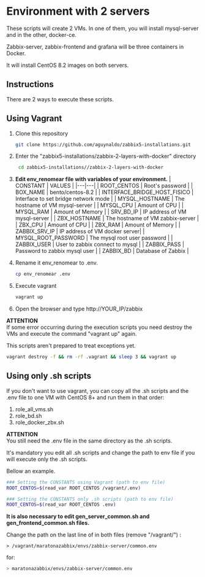 # Environment with 2 servers

These scripts will create 2 VMs. In one of them, you will install mysql-server
and in the other, docker-ce.

Zabbix-server, zabbix-frontend and grafana will be three containers in Docker.

It will install CentOS 8.2 images on both servers.

## Instructions

There are 2 ways to execute these scripts.

## Using Vagrant

1. Clone this repository

    ```bash  
    git clone https://github.com/aguynaldo/zabbix5-installations.git
    ```

2. Enter the "zabbix5-installations/zabbix-2-layers-with-docker" directory

   ```bash  
    cd zabbix5-installations//zabbix-2-layers-with-docker
    ```

3. **Edit env_renomear file with variables of your environment.**
    | CONSTANT | VALUES  |
    |---|---|
    | ROOT_CENTOS | Root's password   |
    | BOX_NAME | bento/centos-8.2 |
    | INTERFACE_BRIDGE_HOST_FISICO | Interface to set bridge network mode   |
    | MYSQL_HOSTNAME | The hostname of VM mysql-server  |
    | MYSQL_CPU | Amount of CPU   |
    | MYSQL_RAM | Amount of Memory |
    | SRV_BD_IP | IP address of VM mysql-server |
    | ZBX_HOSTNAME | The hostname of VM zabbix-server |
    | ZBX_CPU | Amount of CPU |
    | ZBX_RAM | Amount of Memory |
    | ZABBIX_SRV_IP | IP address of VM docker server|
    | MYSQL_ROOT_PASSWORD | The mysql root user password  |
    | ZABBIX_USER | User to zabbix connect to mysql   |
    | ZABBIX_PASS | Password to zabbix mysql user  |
    | ZABBIX_BD | Database of Zabbix   |

4. Rename it env_renomear to .env.

    ```bash  
    cp env_renomear .env
    ```

5. Execute vagrant

    ```bash  
    vagrant up
    ```

6. Open the browser and type http://YOUR_IP/zabbix

**ATTENTION**  
If some error occurring during the execution scripts you need destroy the VMs and execute the command "vagrant up" again.

This scripts aren't prepared to treat exceptions yet.

```bash
vagrant destroy -f && rm -rf .vagrant && sleep 3 && vagrant up
```

## Using only .sh scripts

If you don't want to use vagrant, you can copy all the .sh scripts and the .env file to one VM with CentOS 8+ and run them in that order:

1. role_all_vms.sh
2. role_bd.sh
3. role_docker_zbx.sh

**ATTENTION**  
You still need the .env file in the same directory as the .sh scripts.

It's mandatory you edit all .sh scripts and change the path to env file if you will execute only the .sh scripts.

Bellow an example.

```bash
### Setting the CONSTANTS using Vagrant (path to env file)
ROOT_CENTOS=$(read_var ROOT_CENTOS /vagrant/.env)
```

```bash
### Setting the CONSTANTS only .sh scripts (path to env file)
ROOT_CENTOS=$(read_var ROOT_CENTOS .env)
```

**It is also necessary to edit  gen_server_common.sh and gen_frontend_common.sh files.**

Change the path on the last line of in both files (remove "/vagrant/") :

```NOTE
> /vagrant/maratonazabbix/envs/zabbix-server/common.env
```

for:

```bash
> maratonazabbix/envs/zabbix-server/common.env
```
